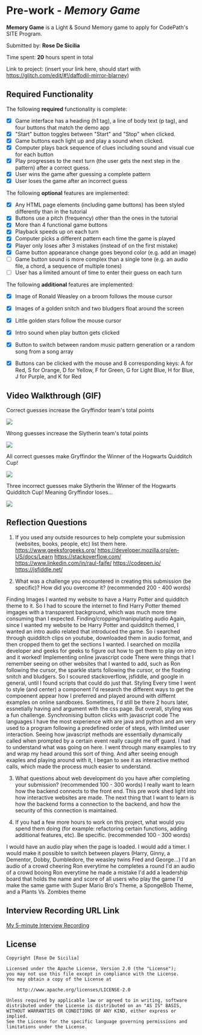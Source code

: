 # Pre-work - *Memory Game*

**Memory Game** is a Light & Sound Memory game to apply for CodePath's SITE Program. 

Submitted by: **Rose De Sicilia**

Time spent: **20** hours spent in total

Link to project: (insert your link here, should start with https://glitch.com/edit/#!/daffodil-mirror-blarney)

## Required Functionality

The following **required** functionality is complete:

* [x] Game interface has a heading (h1 tag), a line of body text (p tag), and four buttons that match the demo app
* [x] "Start" button toggles between "Start" and "Stop" when clicked. 
* [x] Game buttons each light up and play a sound when clicked. 
* [x] Computer plays back sequence of clues including sound and visual cue for each button
* [x] Play progresses to the next turn (the user gets the next step in the pattern) after a correct guess. 
* [x] User wins the game after guessing a complete pattern
* [x] User loses the game after an incorrect guess

The following **optional** features are implemented:

* [x] Any HTML page elements (including game buttons) has been styled differently than in the tutorial
* [x] Buttons use a pitch (frequency) other than the ones in the tutorial
* [x] More than 4 functional game buttons
* [x] Playback speeds up on each turn
* [x] Computer picks a different pattern each time the game is played
* [x] Player only loses after 3 mistakes (instead of on the first mistake)
* [x] Game button appearance change goes beyond color (e.g. add an image)
* [ ] Game button sound is more complex than a single tone (e.g. an audio file, a chord, a sequence of multiple tones)
* [ ] User has a limited amount of time to enter their guess on each turn

The following **additional** features are implemented:

- [x] Image of Ronald Weasley on a broom follows the mouse cursor
- [x] Images of a golden snitch and two bludgers float around the screen
- [x] Little golden stars follow the mouse cursor
- [x] Intro sound when play button gets clicked
- [x] Button to switch between random music pattern generation or a random song from a song array
- [x] Buttons can be clicked with the mouse and 8 corresponding keys:
A for Red, S for Orange, D for Yellow, F for Green, G for Light Blue, H for Blue, J for Purple, and K for Red 


## Video Walkthrough (GIF)

Correct guesses increase the Gryffindor team's total points

![](https://i.imgur.com/Vo7vcgd.gif)


Wrong guesses increase the Slytherin team's total points

![](https://i.imgur.com/agowRgY.gif)


All correct guesses make Gryffindor the Winner of the Hogwarts Quidditch Cup!

![](https://i.imgur.com/KX5aMVA.gif)


Three incorrect guesses make Slytherin the Winner of the Hogwarts Quidditch Cup!
Meaning Gryffindor loses...

![](https://i.imgur.com/oyRH2yt.gif)


## Reflection Questions
1. If you used any outside resources to help complete your submission (websites, books, people, etc) list them here. 
https://www.geeksforgeeks.org/
https://developer.mozilla.org/en-US/docs/Learn
https://stackoverflow.com/
https://www.linkedin.com/in/raul-faife/
https://codepen.io/
https://jsfiddle.net/

2. What was a challenge you encountered in creating this submission (be specific)? How did you overcome it? (recommended 200 - 400 words) 

Finding Images
  I wanted my website to have a Harry Potter and quidditch theme to it. So I had to scoure the internet to 
  find Harry Potter themed imgages with a transparent background, which was much more time consuming 
  than I expected. 
Finding/cropping/manipulating audio
  Again, since I wanted my website to be Harry Potter and quidditch themed, I wanted an intro audio related that
  introduced the game. So i searched through quidditch clips on youtube, downloaded them in audio format, and 
  then cropped them to get the sections I wanted. 
  I searched on mozilla developer and geeks for geeks to figure out how to get them to play on intro and it worked!
Implementing online javascript code 
  There were things that I remember seeing on other websites that I wanted to add, such as Ron following the cursor, the 
  sparkle starts following the cursor, or the floating snitch and bludgers. So I scoured stackoverflow, jsfiddle, and google 
  in general, until I found scripts that could do just that. 
Styling 
  Every time I went to style (and center) a component I'd research the different 
  ways to get the compoenent appear how I preferred and played around with differnt examples on online sandboxes. 
  Sometimes, I'd still be there 2 hours later, essnetially having and argument with the css page. 
  But overall, styling was a fun challenge. 
Synchronising button clicks with javascript code
  The languages I have the most experience with are java and python and am very used to a program following a 
  predefined order of steps, with limited user interaction. 
  Seeing how javascript methods are essentially dynamically called when prompted by a certain event really caught me off guard.
  I had to understand what was going on here. I went through many examples to try and wrap my head around this sort of thing. 
  And after seeing enough exaples and playing around with it, I began to see it as interactive method calls, 
  which made the process much easier to understand. 

3. What questions about web development do you have after completing your submission? (recommended 100 - 300 words) 
I really want to learn how the backend connects to the front end. This pre work shed light into how interactive websites are made. 
The next thing that I want to learn is how the backend forms a connection to the backend, and how the security of this 
connection is maintained. 

4. If you had a few more hours to work on this project, what would you spend them doing (for example: refactoring certain functions, adding additional features, etc). Be specific. (recommended 100 - 300 words) 

I would have an audio play when the page is loaded. 
I would add a timer. 
I would make it possible to switch between players (Harry, Ginny, a Dementor, Dobby, Dumbledore, the weasley twins Fred and George...)
I'd an audio of a crowd cheering Ron everytime he completes a round
I'd an audio of a crowd booing Ron everytime he made a mistake
I'd add a leadership board that holds the name and score of all users who play the game
I'd make the same game with Super Mario Bro's Theme, a SpongeBob Theme, and a Plants Vs. Zombies theme


## Interview Recording URL Link

[My 5-minute Interview Recording](your-link-here)


## License

    Copyright [Rose De Sicilia]

    Licensed under the Apache License, Version 2.0 (the "License");
    you may not use this file except in compliance with the License.
    You may obtain a copy of the License at

        http://www.apache.org/licenses/LICENSE-2.0

    Unless required by applicable law or agreed to in writing, software
    distributed under the License is distributed on an "AS IS" BASIS,
    WITHOUT WARRANTIES OR CONDITIONS OF ANY KIND, either express or implied.
    See the License for the specific language governing permissions and
    limitations under the License.
